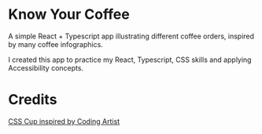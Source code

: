 # Know Your Coffee

A simple React + Typescript app illustrating different coffee orders, inspired by many coffee infographics.

I created this app to practice my React, Typescript, CSS skills and applying Accessibility concepts.

# Credits

[CSS Cup inspired by Coding Artist](https://www.youtube.com/watch?v=kApdKJc-j8U)
